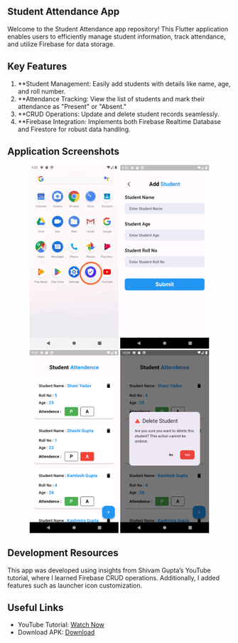 ## Student Attendance App

Welcome to the Student Attendance app repository! This Flutter application enables users to efficiently manage student information, track attendance, and utilize Firebase for data storage.

## Key Features
1. **Student Management: Easily add students with details like name, age, and roll number.
2. **Attendance Tracking: View the list of students and mark their attendance as "Present" or "Absent."
3. **CRUD Operations: Update and delete student records seamlessly.
4. **Firebase Integration: Implements both Firebase Realtime Database and Firestore for robust data handling.

## Application Screenshots
<p align="center"> 
<img src="https://github.com/official-shashi/Student-Attendance/blob/main/assets/screenshot/SS1.jpg" alt="Show App Icon Android & Ios" width="200"/> 
<img src="https://github.com/official-shashi/Student-Attendance/blob/main/assets/screenshot/SS2.png" alt="Add Student Screen" width="200"/> 
<img src="https://github.com/official-shashi/Student-Attendance/blob/main/assets/screenshot/SS3.png" alt="Student List Screen" width="200"/> 
<img src="https://github.com/official-shashi/Student-Attendance/blob/main/assets/screenshot/SS4.png" alt="Student Data Delete Screen" width="200"/> 
</p>

## Development Resources
This app was developed using insights from Shivam Gupta’s YouTube tutorial, where I learned Firebase CRUD operations. Additionally, I added features such as launcher icon customization.

## Useful Links
- YouTube Tutorial: [Watch Now](https://youtu.be/54kzWxQzFAc?si=cbUeDLIsHM7XpLpx)
- Download APK: [Download](https://github.com/official-shashi/Student-Attendance/blob/main/assets/apk/app-release.apk)



